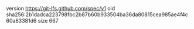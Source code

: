 version https://git-lfs.github.com/spec/v1
oid sha256:2b1dadca223798fbc2b87b60b933504ba36da80815cea985ae4f4c60a83381d6
size 667
